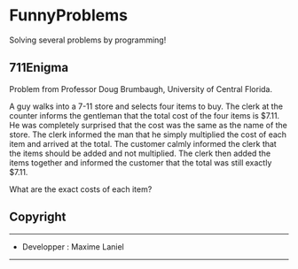 # FunnyProblems
Solving several problems by programming!
  
## 711Enigma
Problem from Professor Doug Brumbaugh, University of Central Florida.

A guy walks into a 7-11 store and selects four items to buy. The clerk at the counter informs the gentleman that the total cost of the four items is $7.11. He was completely surprised that the cost was the same as the name of the store. The clerk informed the man that he simply multiplied the cost of each item and arrived at the total. The customer calmly informed the clerk that the items should be added and not multiplied. The clerk then added the items together and informed the customer that the total was still exactly $7.11.

What are the exact costs of each item?


## Copyright
***
- Developper : Maxime Laniel 
***
